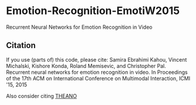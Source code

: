 # Emotion-Recognition-EmotiW2015
Recurrent Neural Networks for Emotion Recognition in Video

## Citation
If you use (parts of) this code, please cite:
Samira Ebrahimi Kahou, Vincent Michalski, Kishore Konda, Roland Memisevic, and Christopher Pal. Recurrent neural networks for emotion recognition in video. In Proceedings of the 17th ACM on International Conference on Multimodal Interaction, ICMI '15, 2015

Also consider citing [THEANO](http://deeplearning.net/software/theano/)

